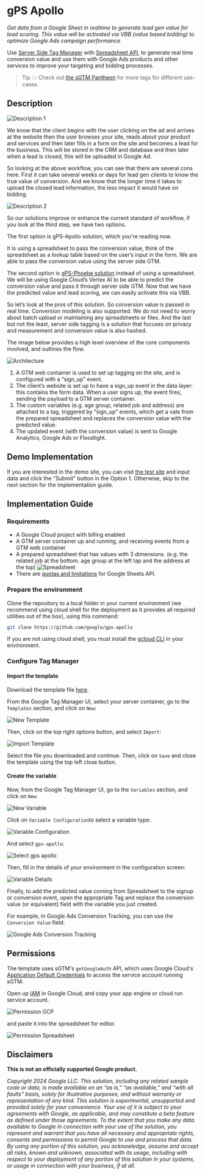 # gPS Apollo

*Get data from a Google Sheet in realtime to generate lead gen value
for lead scoring. This value will be activated via VBB (value based bidding) to
optimize Google Ads campaign performance*

Use
[Server Side Tag Manager](https://developers.google.com/tag-platform/tag-manager/server-side)
with [Spreadsheet API](https://developers.google.com/sheets/api/guides/concepts), 
to generate real time
conversion value and use them with Google Ads products and other
services to improve your targeting and bidding processes.

> Tip 💡: Check out [the sGTM Pantheon](
    https://github.com/google-marketing-solutions/gps-sgtm-pantheon/tree/main)
for more tags for different use-cases.

## Description

![Description 1](docs/img/description_1.png "Description 1")

We know that the client begins with the user clicking on the ad
and arrives at the website then the user browses your site,
reads about your product and services
and then later fills in a form on the site and becomes a lead for the business.
This will be stored in the CRM and database and then later when a lead is closed,
this will be uploaded in Google Ad.

So looking at the above workflow, 
you can see that there are several cons here.
First it can take several weeks or days for lead gen clients 
to know the true value of conversion. 
And we know that the longer time it takes to upload the closed lead information, 
the less impact it would have on bidding.


![Description 2](docs/img/description_2.png "Description 2")

So our solutions improve or enhance the current standard of workflow, 
if you look at the third step, we have two options.

The first option is gPS-Apollo solution,
which you're reading now.

It is using a spreadsheet to pass the conversion value, 
think of the spreadsheet as a lookup table based on the user’s input in the form. 
We are able to pass the conversion value using the server side GTM.

The second option is [gPS-Phoebe solution](https://github.com/google-marketing-solutions/gps-phoebe)
instead of using a spreadsheet. 
We will be using Google Cloud’s Vertex AI to be able to predict the conversion value 
and pass it through server side GTM.
Now that we have the predicted value and lead scoring, 
we can easily activate this via VBB.

So let’s look at the pros of this solution. 
So conversion value is passed in real time. 
Conversion modeling is also supported. 
We do not need to worry about batch upload or maintaining any spreadsheets or files. 
And the last but not the least, 
server side tagging is a solution that focuses on privacy 
and measurement and conversion value is also hashed.





The image below provides a high level overview of the core components involved,
and outlines the flow.

![Architecture](docs/img/architecture.png "Architecture")

1.  A GTM web container is used to set up tagging on the site, and is configured
    with a “sign_up” event.
2.  The client’s website is set up to have a sign_up event in the
    data layer: this contains the form data. When a user signs up, the
    event fires, sending the payload to a GTM server container.
3.  The custom variables (e.g. age group, related job and address) are attached to a tag, 
    triggered by “sign_up” events,
    which get a vale from the prepared spreadsheet
    and replaces the conversion value with the predicted value.
4.  The updated event (with the conversion value) is sent to Google
    Analytics, Google Ads or Floodlight.

## Demo Implementation

If you are interested in the demo site, you can visit [the test site](https://junghan-fe.com/ga4/apac/nz/submit/)
and input data and click the "Submit" button in the Option 1.
Otherwise, skip to the next section for the implementation guide.

## Implementation Guide

### Requirements

*   A Google Cloud project with billing enabled
*   A GTM server container up and running, and receiving events from a GTM web
    container
*   A prepared spreadsheet that has values with 3 dimensions. 
   (e.g. the related job at the bottom. age group at the left tap 
    and the address at the top)
    ![Spreadsheet](docs/img/spreadsheet_ss.png "Spreadsheet")
* There are [quotas and limitations](https://developers.google.com/sheets/api/limits) for Google Sheets API.



### Prepare the environment

Clone the repository to a local folder in your current environment (we recommend
using cloud shell for the deployment as it provides all required utilities out
of the box), using this command:

```sh
git clone https://github.com/google/gps-apollo
```

If you are not using cloud shell, you must install the
[gcloud CLI](https://cloud.google.com/sdk/docs/install) in your environment.

### Configure Tag Manager

#### Import the template

Download the template file [here](gtm/variable_template.tpl).

From the Google Tag Manager UI, select your server container, go to the
`Templates` section, and click on `New`:

![New Template](docs/img/new_template.png "New Template")

Then, click on the top right options button, and select `Import`:

![Import Template](docs/img/import_template.png "Import Template")

Select the file you downloaded and continue. Then, click on `Save` and close the
template using the top left close button.

#### Create the variable

Now, from the Google Tag Manager UI, go to the `Variables` section, and click on
`New`:

![New Variable](docs/img/new_variable.png "New Variable")

Click on `Variable Configuration`to select a variable type:

![Variable Configuration](docs/img/variable_configuration.png "Variable Configuration")

And select `gps-apollo`:

![Select gps apollo](docs/img/select_gps_apollo.png "Select gps apollo")

Then, fill in the details of your environment in the configuration screen:

![Variable Details](docs/img/variable_details.png "Variable Details")


Finally, to add the predicted value coming from Spreadsheet to the signup or
conversion event, open the appropriate Tag and replace the conversion value (or
equivalent) field with the variable you just created.

For example, in Google Ads Conversion Tracking, you can use the `Conversion
Value` field:

![Google Ads Conversion Tracking](docs/img/google_ads_conversion.png "Google Ads Conversion Tracking")

## Permissions

The template uses sGTM's `getGoogleAuth` API, which uses Google Cloud's
[Application Default Credentials](
https://cloud.google.com/docs/authentication/application-default-credentials)
to access the service account running sGTM.

Open up [IAM](https://console.cloud.google.com/iam-admin/iam) in Google Cloud,
and copy your app engine or cloud run service account.

![Permission GCP](docs/img/permission_gcp.png "Permission GCP")

and paste it into the spreadsheet for editor.

![Permission Spreadsheet](docs/img/permission_spreadsheet.png "Permission Spreadsheet")

## Disclaimers

**This is not an officially supported Google product.**

*Copyright 2024 Google LLC. This solution, including any related sample code or
data, is made available on an “as is,” “as available,” and “with all faults”
basis, solely for illustrative purposes, and without warranty or representation
of any kind. This solution is experimental, unsupported and provided solely for
your convenience. Your use of it is subject to your agreements with Google, as
applicable, and may constitute a beta feature as defined under those agreements.
To the extent that you make any data available to Google in connection with your
use of the solution, you represent and warrant that you have all necessary and
appropriate rights, consents and permissions to permit Google to use and process
that data. By using any portion of this solution, you acknowledge, assume and
accept all risks, known and unknown, associated with its usage, including with
respect to your deployment of any portion of this solution in your systems, or
usage in connection with your business, if at all.*
